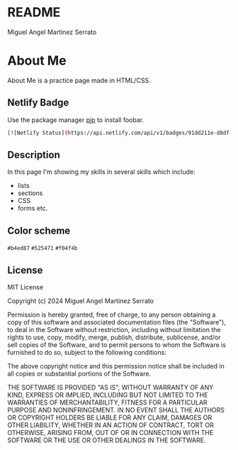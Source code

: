 # README
Miguel Angel Martinez Serrato

# About Me

About Me is a practice page made in HTML/CSS.

## Netlify Badge
Use the package manager [pip](https://pip.pypa.io/en/stable/) to install foobar.

```bash
[![Netlify Status](https://api.netlify.com/api/v1/badges/91dd211e-d8df-4800-8394-7d2e7a8761fe/deploy-status)](https://app.netlify.com/sites/about-me-miguelms017/deploys)
```

## Description

In this page I'm showing my skills in several skills which include:

+ lists
+ sections
+ CSS
+ forms etc.

## Color scheme

`#b4ed87` `#525471` `#f04f4b`


## License
MIT License

Copyright (c) 2024 Miguel Angel Martinez Serrato

Permission is hereby granted, free of charge, to any person obtaining a copy of this software and associated documentation files (the "Software"), to deal in the Software without restriction, including without limitation the rights to use, copy, modify, merge, publish, distribute, sublicense, and/or sell copies of the Software, and to permit persons to whom the Software is furnished to do so, subject to the following conditions:

The above copyright notice and this permission notice shall be included in all copies or substantial portions of the Software.

THE SOFTWARE IS PROVIDED "AS IS", WITHOUT WARRANTY OF ANY KIND, EXPRESS OR IMPLIED, INCLUDING BUT NOT LIMITED TO THE WARRANTIES OF MERCHANTABILITY, FITNESS FOR A PARTICULAR PURPOSE AND NONINFRINGEMENT. IN NO EVENT SHALL THE AUTHORS OR COPYRIGHT HOLDERS BE LIABLE FOR ANY CLAIM, DAMAGES OR OTHER LIABILITY, WHETHER IN AN ACTION OF CONTRACT, TORT OR OTHERWISE, ARISING FROM, OUT OF OR IN CONNECTION WITH THE SOFTWARE OR THE USE OR OTHER DEALINGS IN THE SOFTWARE.